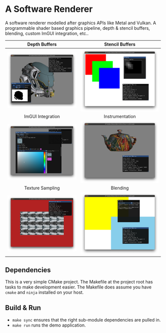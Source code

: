 # A Software Renderer

A software renderer modelled after graphics APIs like Metal and Vulkan. A programmable shader based graphics pipeline, depth & stencil buffers, blending, custom ImGUI integration, etc..

| Depth Buffers            |  Stencil Buffers           |
:-------------------------:|:---------------------------:
![](assets/demo/demo1.png) | ![](assets/demo/demo5.png) |
| ImGUI Integration        |  Instrumentation           |
![](assets/demo/demo2.png) | ![](assets/demo/demo4.png) |
| Texture Sampling         |  Blending                  |
![](assets/demo/demo3.png) | ![](assets/demo/demo6.png) |

## Dependencies

This is a very simple CMake project. The Makefile at the project root has tasks to make development easier. The Makefile does assume you have `cmake` and `ninja` installed on your host.

## Build & Run

* `make sync` ensures that the right sub-module dependencies are pulled in.
* `make run` runs the demo application.
